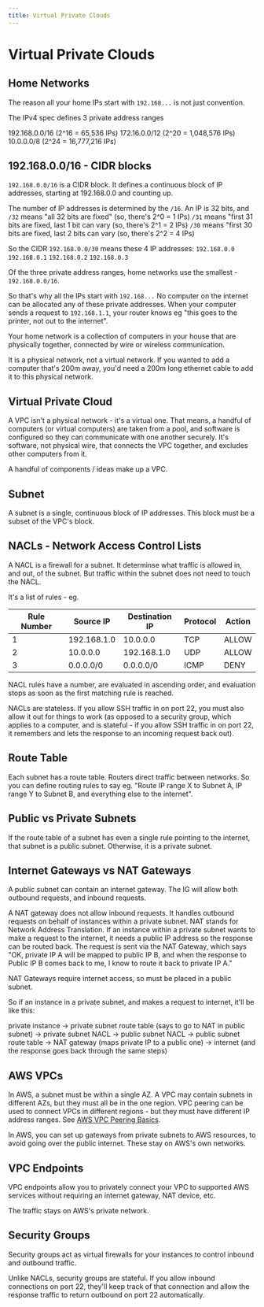 ```yaml
---
title: Virtual Private Clouds
---
```


<h1>Virtual Private Clouds</h1>

## Home Networks

The reason all your home IPs start with `192.168...` is not just convention.

The IPv4 spec defines 3 private address ranges

192.168.0.0/16 (2^16 = 65,536 IPs)
172.16.0.0/12 (2^20 = 1,048,576 IPs)
10.0.0.0/8 (2^24 = 16,777,216 IPs)

## 192.168.0.0/16 - CIDR blocks

`192.168.0.0/16` is a CIDR block. It defines a continuous block of IP addresses, starting at 192.168.0.0 and counting up.

The number of IP addresses is determined by the `/16`.
An IP is 32 bits, and `/32` means "all 32 bits are fixed"  (so, there's 2^0 = 1 IPs)
`/31` means "first 31 bits are fixed, last 1 bit can vary (so, there's 2^1 = 2 IPs)
`/30` means "first 30 bits are fixed, last 2 bits can vary (so, there's 2^2 = 4 IPs)

So the CIDR `192.168.0.0/30` means these 4 IP addresses:
`192.168.0.0`
`192.168.0.1`
`192.168.0.2`
`192.168.0.3`

Of the three private address ranges, home networks use the smallest - `192.168.0.0/16`.

So that's why all the IPs start with `192.168...`
No computer on the internet can be allocated any of these private addresses. When your computer sends a request to `192.168.1.1`, your router knows eg "this goes to the printer, not out to the internet".

Your home network is a collection of computers in your house that are physically together, connected by wire or wireless communication.

It is a physical network, not a virtual network.
If you wanted to add a computer that's 200m away, you'd need a 200m long ethernet cable to add it to this physical network.

## Virtual Private Cloud

A VPC isn't a physical network - it's a virtual one. That means, a handful of computers (or virtual computers) are taken from a pool, and software is configured so they can communicate with one another securely. It's software, not physical wire, that connects the VPC together, and excludes other computers from it.

A handful of components / ideas make up a VPC.

## Subnet

A subnet is a single, continuous block of IP addresses. This block must be a subset of the VPC's block.

## NACLs - Network Access Control Lists

A NACL is a firewall for a subnet. It determinse what traffic is allowed in, and out, of the subnet. But traffic within the subnet does not need to touch the NACL.

It's a list of rules - eg. 

| Rule Number | Source IP    | Destination IP | Protocol | Action  |
|-------------|--------------|----------------|----------|---------|
| 1           | 192.168.1.0  | 10.0.0.0       | TCP      | ALLOW   |
| 2           | 10.0.0.0     | 192.168.1.0    | UDP      | ALLOW   |
| 3           | 0.0.0.0/0    | 0.0.0.0/0      | ICMP     | DENY    |

NACL rules have a number, are evaluated in ascending order, and evaluation stops as soon as the first matching rule is reached.

NACLs are stateless. If you allow SSH traffic in on port 22, you must also allow it out for things to work (as opposed to a security group, which applies to a computer, and is stateful - if you allow SSH traffic in on port 22, it remembers and lets the response to an incoming request back out).

## Route Table

Each subnet has a route table. Routers direct traffic between networks. So you can define routing rules to say eg. "Route IP range X to Subnet A, IP range Y to Subnet B, and everything else to the internet".

## Public vs Private Subnets

If the route table of a subnet has even a single rule pointing to the internet, that subnet is a public subnet. Otherwise, it is a private subnet.

## Internet Gateways vs NAT Gateways

A public subnet can contain an internet gateway. The IG will allow both outbound requests, and inbound requests.

A NAT gateway does not allow inbound requests. It handles outbound requests on behalf of instances within a private subnet. NAT stands for Network Address Translation. If an instance within a private subnet wants to make a request to the internet, it needs a public IP address so the response can be routed back. The request is sent via the NAT Gateway, which says "OK, private IP A will be mapped to public IP B, and when the response to Public IP B comes back to me, I know to route it back to private IP A."

NAT Gateways require internet access, so must be placed in a public subnet.

So if an instance in a private subnet, and makes a request to internet, it'll be like this:

private instance -> private subnet route table (says to go to NAT in public subnet) -> private subnet NACL -> public subnet NACL -> public subnet route table -> NAT gateway (maps private IP to a public one) -> internet (and the response goes back through the same steps)

## AWS VPCs

In AWS, a subnet must be within a single AZ. A VPC may contain subnets in different AZs, but they must all be in the one region. VPC peering can be used to connect VPCs in different regions - but they must have different IP address ranges. See [AWS VPC Peering Basics](https://docs.aws.amazon.com/vpc/latest/peering/vpc-peering-basics.html).

In AWS, you can set up gateways from private subnets to AWS resources, to avoid going over the public internet. These stay on AWS's own networks.

## VPC Endpoints

VPC endpoints allow you to privately connect your VPC to supported AWS services without requiring an internet gateway, NAT device, etc.

The traffic stays on AWS's private network.

## Security Groups

Security groups act as virtual firewalls for your instances to control inbound and outbound traffic.

Unlike NACLs, security groups are stateful. If you allow inbound connections on port 22, they'll keep track of that connection and allow the response traffic to return outbound on port 22 automatically.

